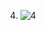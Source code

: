 4. ![4](https://user-images.githubusercontent.com/79047772/108175592-4ee0c400-7144-11eb-8dce-0b70bc16fcb6.jpg)
